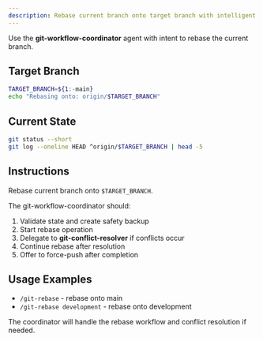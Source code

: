 ```yaml
---
description: Rebase current branch onto target branch with intelligent conflict detection and resolution
---
```


Use the **git-workflow-coordinator** agent with intent to rebase the current branch.

## Target Branch

```bash
TARGET_BRANCH=${1:-main}
echo "Rebasing onto: origin/$TARGET_BRANCH"
```

## Current State

```bash
git status --short
git log --oneline HEAD ^origin/$TARGET_BRANCH | head -5
```

## Instructions

Rebase current branch onto `$TARGET_BRANCH`.

The git-workflow-coordinator should:
1. Validate state and create safety backup
2. Start rebase operation
3. Delegate to **git-conflict-resolver** if conflicts occur
4. Continue rebase after resolution
5. Offer to force-push after completion

## Usage Examples

- `/git-rebase` - rebase onto main
- `/git-rebase development` - rebase onto development

The coordinator will handle the rebase workflow and conflict resolution if needed.

